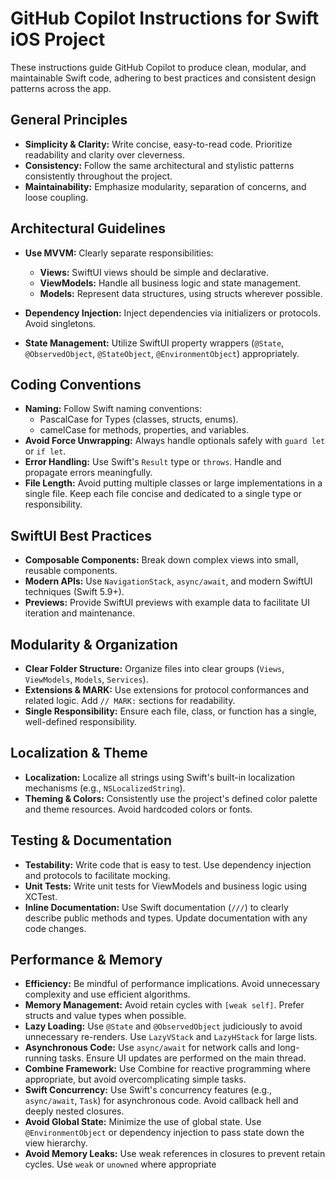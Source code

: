# GitHub Copilot Instructions for Swift iOS Project

These instructions guide GitHub Copilot to produce clean, modular, and maintainable Swift code, adhering to best practices and consistent design patterns across the app.

## General Principles

- **Simplicity & Clarity:** Write concise, easy-to-read code. Prioritize readability and clarity over cleverness.
- **Consistency:** Follow the same architectural and stylistic patterns consistently throughout the project.
- **Maintainability:** Emphasize modularity, separation of concerns, and loose coupling.

## Architectural Guidelines

- **Use MVVM:** Clearly separate responsibilities:
  - **Views:** SwiftUI views should be simple and declarative.
  - **ViewModels:** Handle all business logic and state management.
  - **Models:** Represent data structures, using structs wherever possible.

- **Dependency Injection:** Inject dependencies via initializers or protocols. Avoid singletons.
- **State Management:** Utilize SwiftUI property wrappers (`@State`, `@ObservedObject`, `@StateObject`, `@EnvironmentObject`) appropriately.

## Coding Conventions

- **Naming:** Follow Swift naming conventions:
  - PascalCase for Types (classes, structs, enums).
  - camelCase for methods, properties, and variables.
- **Avoid Force Unwrapping:** Always handle optionals safely with `guard let` or `if let`.
- **Error Handling:** Use Swift's `Result` type or `throws`. Handle and propagate errors meaningfully.
- **File Length:** Avoid putting multiple classes or large implementations in a single file. Keep each file concise and dedicated to a single type or responsibility.

## SwiftUI Best Practices

- **Composable Components:** Break down complex views into small, reusable components.
- **Modern APIs:** Use `NavigationStack`, `async/await`, and modern SwiftUI techniques (Swift 5.9+).
- **Previews:** Provide SwiftUI previews with example data to facilitate UI iteration and maintenance.

## Modularity & Organization

- **Clear Folder Structure:** Organize files into clear groups (`Views`, `ViewModels`, `Models`, `Services`).
- **Extensions & MARK:** Use extensions for protocol conformances and related logic. Add `// MARK:` sections for readability.
- **Single Responsibility:** Ensure each file, class, or function has a single, well-defined responsibility.

## Localization & Theme

- **Localization:** Localize all strings using Swift's built-in localization mechanisms (e.g., `NSLocalizedString`).
- **Theming & Colors:** Consistently use the project's defined color palette and theme resources. Avoid hardcoded colors or fonts.

## Testing & Documentation

- **Testability:** Write code that is easy to test. Use dependency injection and protocols to facilitate mocking.
- **Unit Tests:** Write unit tests for ViewModels and business logic using XCTest.
- **Inline Documentation:** Use Swift documentation (`///`) to clearly describe public methods and types. Update documentation with any code changes.

## Performance & Memory

- **Efficiency:** Be mindful of performance implications. Avoid unnecessary complexity and use efficient algorithms.
- **Memory Management:** Avoid retain cycles with `[weak self]`. Prefer structs and value types when possible.
- **Lazy Loading:** Use `@State` and `@ObservedObject` judiciously to avoid unnecessary re-renders. Use `LazyVStack` and `LazyHStack` for large lists.
- **Asynchronous Code:** Use `async/await` for network calls and long-running tasks. Ensure UI updates are performed on the main thread.
- **Combine Framework:** Use Combine for reactive programming where appropriate, but avoid overcomplicating simple tasks.
- **Swift Concurrency:** Use Swift's concurrency features (e.g., `async/await`, `Task`) for asynchronous code. Avoid callback hell and deeply nested closures.
- **Avoid Global State:** Minimize the use of global state. Use `@EnvironmentObject` or dependency injection to pass state down the view hierarchy.
- **Avoid Memory Leaks:** Use weak references in closures to prevent retain cycles. Use `weak` or `unowned` where appropriate
